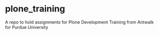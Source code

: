 # plone_training
A repo to hold assignments for Plone Development Training from Antwalk for Purdue University

